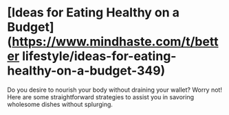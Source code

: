 
# [Ideas for Eating Healthy on a Budget](https://www.mindhaste.com/t/better lifestyle/ideas-for-eating-healthy-on-a-budget-349)

Do you desire to nourish your body without draining your wallet? Worry not! Here are some straightforward strategies to assist you in savoring wholesome dishes without splurging.
    